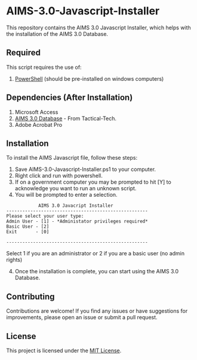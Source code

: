 # AIMS-3.0-Javascript-Installer

This repository contains the AIMS 3.0 Javascript Installer, which helps with the installation of the AIMS 3.0 Database.

## Required
This script requires the use of:

1. [PowerShell](https://learn.microsoft.com/en-us/powershell/scripting/install/installing-powershell-on-windows?view=powershell-7.4#winget) (should be pre-installed on windows computers)

## Dependencies (After Installation)
1. Microsoft Access
2. [AIMS 3.0 Database](https://www.tactical-tech.net/database.php) - From Tactical-Tech.
3. Adobe Acrobat Pro

## Installation

To install the AIMS Javascript file, follow these steps:

1. Save AIMS-3.0-Javascript-Installer.ps1 to your computer. 
2. Right click and run with powershell.
3. If on a government computer you may be prompted to hit [Y] to acknowledge you want to run an unknown script.
4. You will be prompted to enter a selection.
```
            AIMS 3.0 Javacript Installer
-----------------------------------------------------
Please select your user type:
Admin User - [1] - *Administator privileges required*
Basic User - [2]
Exit       - [0]

-----------------------------------------------------
```
Select 1 if you are an administrator or 2 if you are a basic user (no admin rights)

4. Once the installation is complete, you can start using the AIMS 3.0 Database.

## Contributing

Contributions are welcome! If you find any issues or have suggestions for improvements, please open an issue or submit a pull request.

## License

This project is licensed under the [MIT License](LICENSE).